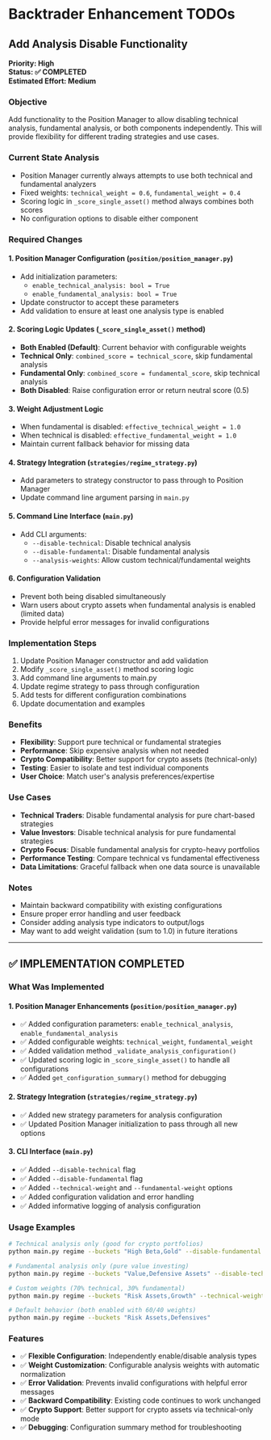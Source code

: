 # Backtrader Enhancement TODOs

## Add Analysis Disable Functionality

**Priority: High**  
**Status: ✅ COMPLETED**  
**Estimated Effort: Medium**

### Objective
Add functionality to the Position Manager to allow disabling technical analysis, fundamental analysis, or both components independently. This will provide flexibility for different trading strategies and use cases.

### Current State Analysis
- Position Manager currently always attempts to use both technical and fundamental analyzers
- Fixed weights: `technical_weight = 0.6`, `fundamental_weight = 0.4`
- Scoring logic in `_score_single_asset()` method always combines both scores
- No configuration options to disable either component

### Required Changes

#### 1. Position Manager Configuration (`position/position_manager.py`)
- Add initialization parameters:
  - `enable_technical_analysis: bool = True`
  - `enable_fundamental_analysis: bool = True`
- Update constructor to accept these parameters
- Add validation to ensure at least one analysis type is enabled

#### 2. Scoring Logic Updates (`_score_single_asset()` method)
- **Both Enabled (Default)**: Current behavior with configurable weights
- **Technical Only**: `combined_score = technical_score`, skip fundamental analysis
- **Fundamental Only**: `combined_score = fundamental_score`, skip technical analysis  
- **Both Disabled**: Raise configuration error or return neutral score (0.5)

#### 3. Weight Adjustment Logic
- When fundamental is disabled: `effective_technical_weight = 1.0`
- When technical is disabled: `effective_fundamental_weight = 1.0`
- Maintain current fallback behavior for missing data

#### 4. Strategy Integration (`strategies/regime_strategy.py`)
- Add parameters to strategy constructor to pass through to Position Manager
- Update command line argument parsing in `main.py`

#### 5. Command Line Interface (`main.py`)
- Add CLI arguments:
  - `--disable-technical`: Disable technical analysis
  - `--disable-fundamental`: Disable fundamental analysis
  - `--analysis-weights`: Allow custom technical/fundamental weights

#### 6. Configuration Validation
- Prevent both being disabled simultaneously
- Warn users about crypto assets when fundamental analysis is enabled (limited data)
- Provide helpful error messages for invalid configurations

### Implementation Steps
1. Update Position Manager constructor and add validation
2. Modify `_score_single_asset()` method scoring logic
3. Add command line arguments to main.py
4. Update regime strategy to pass through configuration
5. Add tests for different configuration combinations
6. Update documentation and examples

### Benefits
- **Flexibility**: Support pure technical or fundamental strategies
- **Performance**: Skip expensive analysis when not needed  
- **Crypto Compatibility**: Better support for crypto assets (technical-only)
- **Testing**: Easier to isolate and test individual components
- **User Choice**: Match user's analysis preferences/expertise

### Use Cases
- **Technical Traders**: Disable fundamental analysis for pure chart-based strategies
- **Value Investors**: Disable technical analysis for pure fundamental strategies  
- **Crypto Focus**: Disable fundamental analysis for crypto-heavy portfolios
- **Performance Testing**: Compare technical vs fundamental effectiveness
- **Data Limitations**: Graceful fallback when one data source is unavailable

### Notes
- Maintain backward compatibility with existing configurations
- Ensure proper error handling and user feedback
- Consider adding analysis type indicators to output/logs
- May want to add weight validation (sum to 1.0) in future iterations

---

## ✅ IMPLEMENTATION COMPLETED

### What Was Implemented

#### 1. Position Manager Enhancements (`position/position_manager.py`)
- ✅ Added configuration parameters: `enable_technical_analysis`, `enable_fundamental_analysis`
- ✅ Added configurable weights: `technical_weight`, `fundamental_weight`
- ✅ Added validation method `_validate_analysis_configuration()`
- ✅ Updated scoring logic in `_score_single_asset()` to handle all configurations
- ✅ Added `get_configuration_summary()` method for debugging

#### 2. Strategy Integration (`strategies/regime_strategy.py`)
- ✅ Added new strategy parameters for analysis configuration
- ✅ Updated Position Manager initialization to pass through all new options

#### 3. CLI Interface (`main.py`)
- ✅ Added `--disable-technical` flag
- ✅ Added `--disable-fundamental` flag  
- ✅ Added `--technical-weight` and `--fundamental-weight` options
- ✅ Added configuration validation and error handling
- ✅ Added informative logging of analysis configuration

### Usage Examples

```bash
# Technical analysis only (good for crypto portfolios)
python main.py regime --buckets "High Beta,Gold" --disable-fundamental

# Fundamental analysis only (pure value investing)
python main.py regime --buckets "Value,Defensive Assets" --disable-technical

# Custom weights (70% technical, 30% fundamental)
python main.py regime --buckets "Risk Assets,Growth" --technical-weight 0.7 --fundamental-weight 0.3

# Default behavior (both enabled with 60/40 weights)
python main.py regime --buckets "Risk Assets,Defensives"
```

### Features
- ✅ **Flexible Configuration**: Independently enable/disable analysis types
- ✅ **Weight Customization**: Configurable analysis weights with automatic normalization
- ✅ **Error Validation**: Prevents invalid configurations with helpful error messages
- ✅ **Backward Compatibility**: Existing code continues to work unchanged
- ✅ **Crypto Support**: Better support for crypto assets via technical-only mode
- ✅ **Debugging**: Configuration summary method for troubleshooting 